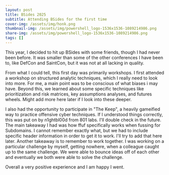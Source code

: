 ```yaml
---
layout: post
title: BSides 2025
subtitle: Attending BSides for the first time
cover-img: /assets/img/honk.png
thumbnail-img: /assets/img/powershell_logo-1536x1536-1089214986.png
share-img: /assets/img/powershell_logo-1536x1536-1089214986.png
tags: []
---
```


This year, I decided to hit up BSides with some friends, though I had never been before. It was smaller than some of the other conferences I have been to, like DefCon and SaintCon, but it was not at all lacking in quality.

From what I could tell, this first day was primarily workshops. I first attended a workshop on structured analytic techniques, which I really need to look into more. For me, a main point was to be conscious of what biases i may have. Beyond this, we learned about some specific techniques like prioritization and risk matrices, key assumptions analyses, and futures wheels. Might add more here later if I look into these deeper.

I also had the opportunity to participate in "The Keep", a heavily gameified way to practice offensive cyber techniques. If I understood things correctly, this was put on by n1ghtbl00d from 801 labs. I'll double check in the future. The main takeaway I had was how ffuf specifically works when fussing for Subdomains. I cannot remember exactly what, but we had to include specific header information in order to get it to work. I'll try to add that here later. Another takeaway is to remember to work together. I was working on a particular challenge by myself, getting nowhere, when a colleague caught up to the same challenge. We were able to bounce ideas off of each other and eventually we both were able to solve the challenge.


Overall a very positive experience and I am happy I went.